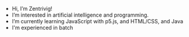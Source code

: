 - Hi, I’m Zentrivig!
- I’m interested in artificial intelligence and programming.
- I’m currently learning JavaScript with p5.js, and HTML/CSS, and Java
- I'm experienced in batch
